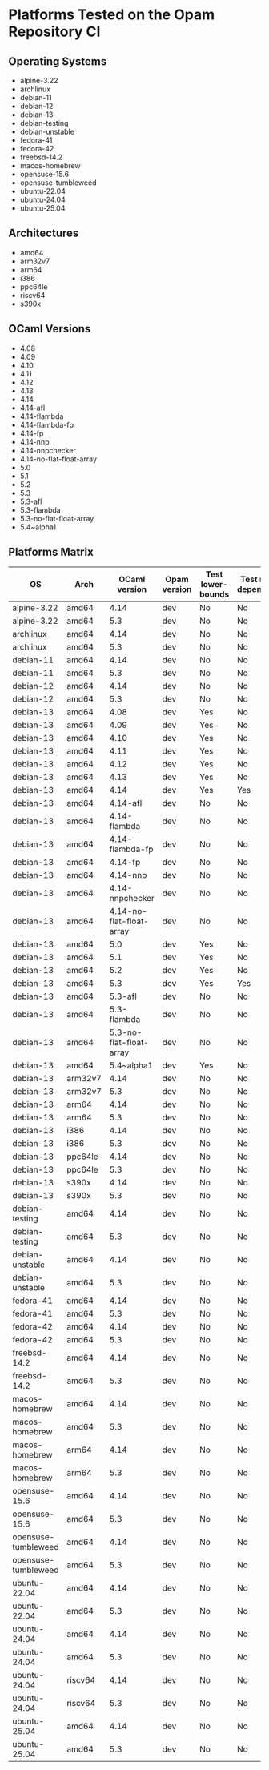 # Platforms Tested on the Opam Repository CI

## Operating Systems

- alpine-3.22
- archlinux
- debian-11
- debian-12
- debian-13
- debian-testing
- debian-unstable
- fedora-41
- fedora-42
- freebsd-14.2
- macos-homebrew
- opensuse-15.6
- opensuse-tumbleweed
- ubuntu-22.04
- ubuntu-24.04
- ubuntu-25.04

## Architectures

- amd64
- arm32v7
- arm64
- i386
- ppc64le
- riscv64
- s390x

## OCaml Versions

- 4.08
- 4.09
- 4.10
- 4.11
- 4.12
- 4.13
- 4.14
- 4.14-afl
- 4.14-flambda
- 4.14-flambda-fp
- 4.14-fp
- 4.14-nnp
- 4.14-nnpchecker
- 4.14-no-flat-float-array
- 5.0
- 5.1
- 5.2
- 5.3
- 5.3-afl
- 5.3-flambda
- 5.3-no-flat-float-array
- 5.4~alpha1

## Platforms Matrix

|  OS | Arch | OCaml version |Opam version | Test lower-bounds | Test reverse dependencies |
| --- | --- | --- | --- | --- | --- |
| alpine-3.22 | amd64 | 4.14 | dev | No | No |
| alpine-3.22 | amd64 | 5.3 | dev | No | No |
| archlinux | amd64 | 4.14 | dev | No | No |
| archlinux | amd64 | 5.3 | dev | No | No |
| debian-11 | amd64 | 4.14 | dev | No | No |
| debian-11 | amd64 | 5.3 | dev | No | No |
| debian-12 | amd64 | 4.14 | dev | No | No |
| debian-12 | amd64 | 5.3 | dev | No | No |
| debian-13 | amd64 | 4.08 | dev | Yes | No |
| debian-13 | amd64 | 4.09 | dev | Yes | No |
| debian-13 | amd64 | 4.10 | dev | Yes | No |
| debian-13 | amd64 | 4.11 | dev | Yes | No |
| debian-13 | amd64 | 4.12 | dev | Yes | No |
| debian-13 | amd64 | 4.13 | dev | Yes | No |
| debian-13 | amd64 | 4.14 | dev | Yes | Yes |
| debian-13 | amd64 | 4.14-afl | dev | No | No |
| debian-13 | amd64 | 4.14-flambda | dev | No | No |
| debian-13 | amd64 | 4.14-flambda-fp | dev | No | No |
| debian-13 | amd64 | 4.14-fp | dev | No | No |
| debian-13 | amd64 | 4.14-nnp | dev | No | No |
| debian-13 | amd64 | 4.14-nnpchecker | dev | No | No |
| debian-13 | amd64 | 4.14-no-flat-float-array | dev | No | No |
| debian-13 | amd64 | 5.0 | dev | Yes | No |
| debian-13 | amd64 | 5.1 | dev | Yes | No |
| debian-13 | amd64 | 5.2 | dev | Yes | No |
| debian-13 | amd64 | 5.3 | dev | Yes | Yes |
| debian-13 | amd64 | 5.3-afl | dev | No | No |
| debian-13 | amd64 | 5.3-flambda | dev | No | No |
| debian-13 | amd64 | 5.3-no-flat-float-array | dev | No | No |
| debian-13 | amd64 | 5.4~alpha1 | dev | Yes | No |
| debian-13 | arm32v7 | 4.14 | dev | No | No |
| debian-13 | arm32v7 | 5.3 | dev | No | No |
| debian-13 | arm64 | 4.14 | dev | No | No |
| debian-13 | arm64 | 5.3 | dev | No | No |
| debian-13 | i386 | 4.14 | dev | No | No |
| debian-13 | i386 | 5.3 | dev | No | No |
| debian-13 | ppc64le | 4.14 | dev | No | No |
| debian-13 | ppc64le | 5.3 | dev | No | No |
| debian-13 | s390x | 4.14 | dev | No | No |
| debian-13 | s390x | 5.3 | dev | No | No |
| debian-testing | amd64 | 4.14 | dev | No | No |
| debian-testing | amd64 | 5.3 | dev | No | No |
| debian-unstable | amd64 | 4.14 | dev | No | No |
| debian-unstable | amd64 | 5.3 | dev | No | No |
| fedora-41 | amd64 | 4.14 | dev | No | No |
| fedora-41 | amd64 | 5.3 | dev | No | No |
| fedora-42 | amd64 | 4.14 | dev | No | No |
| fedora-42 | amd64 | 5.3 | dev | No | No |
| freebsd-14.2 | amd64 | 4.14 | dev | No | No |
| freebsd-14.2 | amd64 | 5.3 | dev | No | No |
| macos-homebrew | amd64 | 4.14 | dev | No | No |
| macos-homebrew | amd64 | 5.3 | dev | No | No |
| macos-homebrew | arm64 | 4.14 | dev | No | No |
| macos-homebrew | arm64 | 5.3 | dev | No | No |
| opensuse-15.6 | amd64 | 4.14 | dev | No | No |
| opensuse-15.6 | amd64 | 5.3 | dev | No | No |
| opensuse-tumbleweed | amd64 | 4.14 | dev | No | No |
| opensuse-tumbleweed | amd64 | 5.3 | dev | No | No |
| ubuntu-22.04 | amd64 | 4.14 | dev | No | No |
| ubuntu-22.04 | amd64 | 5.3 | dev | No | No |
| ubuntu-24.04 | amd64 | 4.14 | dev | No | No |
| ubuntu-24.04 | amd64 | 5.3 | dev | No | No |
| ubuntu-24.04 | riscv64 | 4.14 | dev | No | No |
| ubuntu-24.04 | riscv64 | 5.3 | dev | No | No |
| ubuntu-25.04 | amd64 | 4.14 | dev | No | No |
| ubuntu-25.04 | amd64 | 5.3 | dev | No | No |
